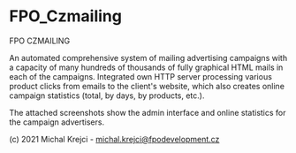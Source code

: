# FPO_Czmailing
FPO CZMAILING

An automated comprehensive system of mailing advertising campaigns with a capacity of many hundreds of thousands of fully graphical HTML mails in each of the campaigns. Integrated own HTTP server processing various product clicks from emails to the client's website, which also creates online campaign statistics (total, by days, by products, etc.).

The attached screenshots show the admin interface and online statistics for the campaign advertisers.

(c) 2021 Michal Krejci - michal.krejci@fpodevelopment.cz
